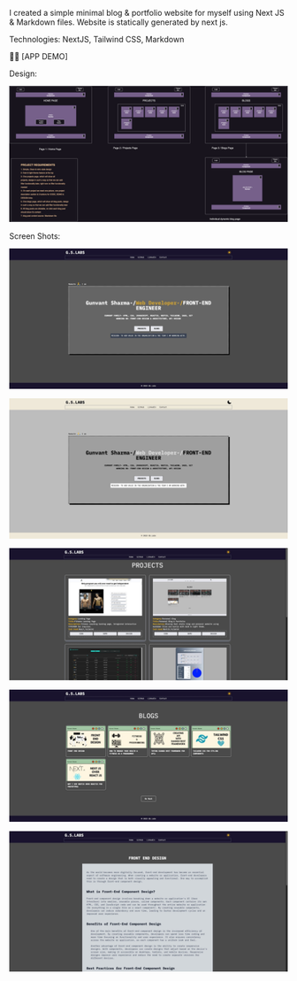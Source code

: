 I created a simple minimal blog & portfolio website for myself using Next JS & Markdown files.
Website is statically generated by next js.

Technologies: NextJS, Tailwind CSS, Markdown

🚀🚀 [APP DEMO]

Design:

![Alt text](public/Personal%20Blog%20Design.png)

Screen Shots:

![Homepage Dark](public/01heroDark.jpeg)

![Homepage Light](public/02heroLight.jpeg)

![Projects Page](public/03ProjectsPage.jpeg)

![Blogs Page](public/04BlogsPage.jpeg)

![Blog Post Page](public/05BlogPostPage.jpeg)
